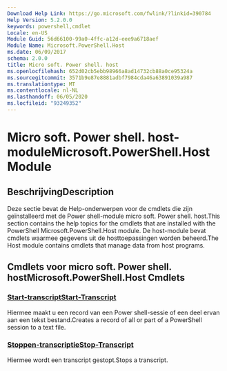 ```yaml
---
Download Help Link: https://go.microsoft.com/fwlink/?linkid=390784
Help Version: 5.2.0.0
keywords: powershell,cmdlet
Locale: en-US
Module Guid: 56d66100-99a0-4ffc-a12d-eee9a6718aef
Module Name: Microsoft.PowerShell.Host
ms.date: 06/09/2017
schema: 2.0.0
title: Micro soft. Power shell. host
ms.openlocfilehash: 652d02cb5ebb98966a8ad14732cb88a0ce95324a
ms.sourcegitcommit: 3571b9e87e8881adbf7984cda46a63891039a987
ms.translationtype: MT
ms.contentlocale: nl-NL
ms.lasthandoff: 06/05/2020
ms.locfileid: "93249352"
---
```

# <span data-ttu-id="0e09f-103">Micro soft. Power shell. host-module</span><span class="sxs-lookup"><span data-stu-id="0e09f-103">Microsoft.PowerShell.Host Module</span></span>

## <span data-ttu-id="0e09f-104">Beschrijving</span><span class="sxs-lookup"><span data-stu-id="0e09f-104">Description</span></span>

<span data-ttu-id="0e09f-105">Deze sectie bevat de Help-onderwerpen voor de cmdlets die zijn geïnstalleerd met de Power shell-module micro soft. Power shell. host.</span><span class="sxs-lookup"><span data-stu-id="0e09f-105">This section contains the help topics for the cmdlets that are installed with the PowerShell Microsoft.PowerShell.Host module.</span></span> <span data-ttu-id="0e09f-106">De host-module bevat cmdlets waarmee gegevens uit de hosttoepassingen worden beheerd.</span><span class="sxs-lookup"><span data-stu-id="0e09f-106">The Host module contains cmdlets that manage data from host programs.</span></span>

## <span data-ttu-id="0e09f-107">Cmdlets voor micro soft. Power shell. host</span><span class="sxs-lookup"><span data-stu-id="0e09f-107">Microsoft.PowerShell.Host Cmdlets</span></span>

### [<span data-ttu-id="0e09f-108">Start-transcript</span><span class="sxs-lookup"><span data-stu-id="0e09f-108">Start-Transcript</span></span>](Start-Transcript.md)
<span data-ttu-id="0e09f-109">Hiermee maakt u een record van een Power shell-sessie of een deel ervan aan een tekst bestand.</span><span class="sxs-lookup"><span data-stu-id="0e09f-109">Creates a record of all or part of a PowerShell session to a text file.</span></span>

### [<span data-ttu-id="0e09f-110">Stoppen-transcriptie</span><span class="sxs-lookup"><span data-stu-id="0e09f-110">Stop-Transcript</span></span>](Stop-Transcript.md)
<span data-ttu-id="0e09f-111">Hiermee wordt een transcript gestopt.</span><span class="sxs-lookup"><span data-stu-id="0e09f-111">Stops a transcript.</span></span>
